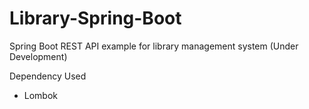 # Library-Spring-Boot
Spring Boot REST API example for library management system (Under Development)

Dependency Used
* Lombok
